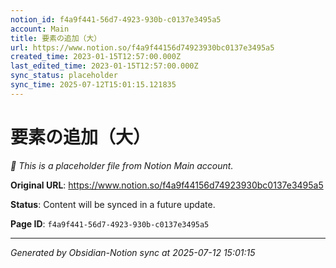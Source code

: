 ```yaml
---
notion_id: f4a9f441-56d7-4923-930b-c0137e3495a5
account: Main
title: 要素の追加（大）
url: https://www.notion.so/f4a9f44156d74923930bc0137e3495a5
created_time: 2023-01-15T12:57:00.000Z
last_edited_time: 2023-01-15T12:57:00.000Z
sync_status: placeholder
sync_time: 2025-07-12T15:01:15.121835
---
```


# 要素の追加（大）

*🔄 This is a placeholder file from Notion Main account.*

**Original URL**: https://www.notion.so/f4a9f44156d74923930bc0137e3495a5

**Status**: Content will be synced in a future update.

**Page ID**: `f4a9f441-56d7-4923-930b-c0137e3495a5`

---

*Generated by Obsidian-Notion sync at 2025-07-12 15:01:15*
